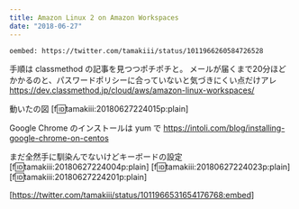 ```yaml
---
title: Amazon Linux 2 on Amazon Workspaces
date: "2018-06-27"
---
```


`oembed: https://twitter.com/tamakiii/status/1011966260584726528`

手順は classmethod の記事を見つつポチポチと。
メールが届くまで20分ほどかかるのと、パスワードポリシーに合っていないと気づきにくい点だけアレ
https://dev.classmethod.jp/cloud/aws/amazon-linux-workspaces/

動いたの図
[f:id:tamakiii:20180627224015p:plain]

Google Chrome のインストールは yum で
https://intoli.com/blog/installing-google-chrome-on-centos

まだ全然手に馴染んでないけどキーボードの設定
[f:id:tamakiii:20180627224004p:plain]
[f:id:tamakiii:20180627224023p:plain]
[f:id:tamakiii:20180627224201p:plain]

[https://twitter.com/tamakiii/status/1011966531654176768:embed]

